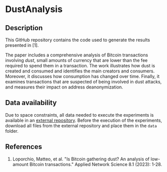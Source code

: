 # DustAnalysis

## Description

This GitHub repository contains the code used to generate the results presented in [1].

The paper includes a comprehensive analysis of Bitcoin transactions involving _dust_, small amounts of currency that are lower than the fee required to spend them in a transaction. The work illustrates how dust is created and consumed and identifies the main creators and consumers. Moreover, it discusses how consumption has changed over time. Finally, it examines transactions that are suspected of being involved in dust attacks, and measures their impact on address deanonymization.

## Data availability

Due to space constraints, all data needed to execute the experiments is available in an <a href="https://doi.org/10.5281/zenodo.7696454">external repository</a>. Before the execution of the experiments, download all files from the external repository and place them in the <code>data</code> folder.

## References

1. Loporchio, Matteo, et al. "Is Bitcoin gathering dust? An analysis of low-amount Bitcoin transactions." Applied Network Science 8.1 (2023): 1-28.
